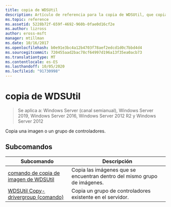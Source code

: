 ```yaml
---
title: copia de WDSUtil
description: Artículo de referencia para la copia de WDSUtil, que copia una imagen o un grupo de controladores.
ms.topic: reference
ms.assetid: 5228b72f-659f-4692-960b-0fae0d16cf2e
ms.author: lizross
author: eross-msft
manager: mtillman
ms.date: 10/16/2017
ms.openlocfilehash: b0e91e3bc4a12b4703f78aef2edcd1d0c7bbd4d4
ms.sourcegitcommit: 720455aad2bac78cf64997d196a13f35ea0acb73
ms.translationtype: MT
ms.contentlocale: es-ES
ms.lasthandoff: 10/05/2020
ms.locfileid: "91730998"
---
```

# <a name="wdsutil-copy"></a>copia de WDSUtil

> Se aplica a: Windows Server (canal semianual), Windows Server 2019, Windows Server 2016, Windows Server 2012 R2 y Windows Server 2012

Copia una imagen o un grupo de controladores.

## <a name="subcommands"></a>Subcomandos
|Subcomando|Descripción|
|-------|--------|
|[comando de copia de imagen de WDSUtil](wdsutil-copy-image.md)|Copia las imágenes que se encuentran dentro del mismo grupo de imágenes.|
|[WDSUtil Copy-drivergroup (comando)](wdsutil-copy-drivergroup.md)|Copia un grupo de controladores existente en el servidor.|
